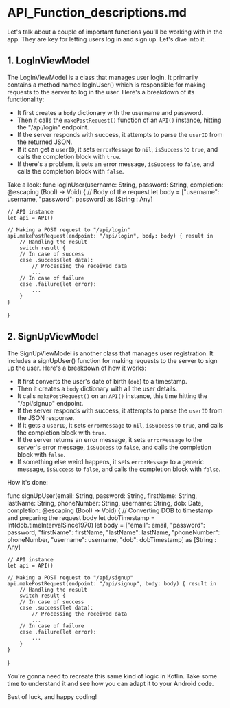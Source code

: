 # API_Function_descriptions.md

Let's talk about a couple of important functions you'll be working with in the app. They are key for letting users log in and sign up. Let's dive into it.

## 1. LogInViewModel

The LogInViewModel is a class that manages user login. It primarily contains a method named logInUser() which is responsible for making requests to the server to log in the user. Here's a breakdown of its functionality:

- It first creates a `body` dictionary with the username and password.
- Then it calls the `makePostRequest()` function of an `API()` instance, hitting the "/api/login" endpoint.
- If the server responds with success, it attempts to parse the `userID` from the returned JSON.
- If it can get a `userID`, it sets `errorMessage` to `nil`, `isSuccess` to `true`, and calls the completion block with `true`.
- If there's a problem, it sets an error message, `isSuccess` to `false`, and calls the completion block with `false`.

Take a look:
func logInUser(username: String, password: String, completion: @escaping (Bool) -> Void) {
    // Body of the request
    let body = ["username": username, "password": password] as [String : Any]
    
    // API instance
    let api = API()
    
    // Making a POST request to "/api/login"
    api.makePostRequest(endpoint: "/api/login", body: body) { result in
        // Handling the result
        switch result {
        // In case of success
        case .success(let data):
            // Processing the received data
            ...
        // In case of failure
        case .failure(let error):
            ...
        }
    }
}


## 2. SignUpViewModel

The SignUpViewModel is another class that manages user registration. It includes a signUpUser() function for making requests to the server to sign up the user. Here's a breakdown of how it works:

- It first converts the user's date of birth (`dob`) to a timestamp.
- Then it creates a `body` dictionary with all the user details.
- It calls `makePostRequest()` on an `API()` instance, this time hitting the "/api/signup" endpoint.
- If the server responds with success, it attempts to parse the `userID` from the JSON response.
- If it gets a `userID`, it sets `errorMessage` to `nil`, `isSuccess` to `true`, and calls the completion block with `true`.
- If the server returns an error message, it sets `errorMessage` to the server's error message, `isSuccess` to `false`, and calls the completion block with `false`.
- If something else weird happens, it sets `errorMessage` to a generic message, `isSuccess` to `false`, and calls the completion block with `false`.

How it's done: 

func signUpUser(email: String, password: String, firstName: String, lastName: String, phoneNumber: String, username: String, dob: Date, completion: @escaping (Bool) -> Void) {
    // Converting DOB to timestamp and preparing the request body
    let dobTimestamp = Int(dob.timeIntervalSince1970)
    let body = ["email": email, "password": password, "firstName": firstName, "lastName": lastName, "phoneNumber": phoneNumber, "username": username, "dob": dobTimestamp] as [String : Any]
    
    // API instance
    let api = API()
    
    // Making a POST request to "/api/signup"
    api.makePostRequest(endpoint: "/api/signup", body: body) { result in
        // Handling the result
        switch result {
        // In case of success
        case .success(let data):
            // Processing the received data
            ...
        // In case of failure
        case .failure(let error):
            ...
        }
    }
}


You're gonna need to recreate this same kind of logic in Kotlin. Take some time to understand it and see how you can adapt it to your Android code.

Best of luck, and happy coding!
